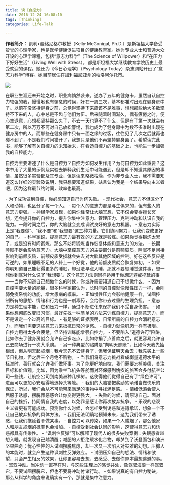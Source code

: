 ```yaml
---
title: 读《自控力》
date: 2016-12-24 16:08:10
tags: [Thinking]
categories: Life-Talk

---
```


**作者简介：** 凯利•麦格尼格尔教授（Kelly McGonigal, Ph.D.）是斯坦福大学备受赞誉的心理学家，也是医学健康促进项目的健康教育家。她为专业人士和普通大众开设的心理学课程，包括“意志力科学”（The Science of Willpower）和“在压力下好好生活”（Living Well with Stress），都是斯坦福大学继续教育学院历史上最受欢迎的课程。她还为《今日心理学》（Psychology Today）杂志网站开设了“意志力科学”博客。她目前居住在加利福尼亚州的帕洛阿尔托市。

![](http://7xig3q.com1.z0.glb.clouddn.com/occupational_disease.jpg)

在职业生涯还未开始之时，职业病悄然袭来。遂办了五年的健身卡，虽然自认自控力较强的我，慢慢地也有懈怠的时候，好在一周三次，基本都准时出现在健身房中了。以前在没坚持健身之前，总觉得坚持下来应该不是难事，想想那些绝大多数坚持不下来的人，心中总是不齿与他们为伍。后来随着时间渐久，偶有疲倦之时，便心生退意，心想都坚持那么久了，不去一天也算不了什么，但是有了第一次就会有第二次，所以万万不可对自己放松警惕，我也成为了健身房中为数不多准时出现在健身房中的人，而那些在健身房中只有一面之缘的过客，往往见了几次之后就再也碰不到了，不是我们时间错开了，我想只是他们不再坚持健身罢了。希望读完此书，能够了解有关自控力的未知始末，在看透自控力的基础之上，也能进一步加强我的自控能力。

自控力主要讲述了什么是自控力？自控力如何发生作用？为何自控力如此重要？这本书用了大量的示例及实验去解释我们生活中可能遇到，但是却不知道其原因的事情，虽然很多实验都及其专业，但是读来略微枯燥，作为非专业人士，我不需要知道这么详细的实验及说明，我只想要知道结果，姑且认为我是一个结果导向主义者吧，因为这样最节约时间，效率也最高。

- 为了成功做到自控，你必须知道自己为何失败。
- 现代社会，意志力不但区分了人和动物，也区分了每一个人。
- 每个人的意志力都是与生俱来的，但有些人的意志力更强。
- 神经学家发现，如果你经常让大脑冥想，它不仅会变得擅长冥想，还会提升你的自控力，提升你集中注意力、管理压力、克制冲动和认识自我的能力。一段时间之后，你的大脑就会变成调试良好的意志力机器。
- 意志力实际上是“我要做”、“我不要”和“我想要”这三种力量。它们协同努力，让我们变成更好的自己。
- 科学家说，提高意志力最有效的方式就是锻炼。如果你觉得锻炼太累了，或是没有时间锻炼，那么不妨将锻炼当作恢复体能和意志力的方法。
- 长期睡眠不足会影响意志力。大脑中掌控意志力的主要部分是前额皮质，睡眠不足间接影响到前额皮质，前额皮质受损就会失去对大脑其他区域的控制。好在这些反应是可逆的，如果睡眠不足的人补上一个好觉，他的前额皮质就会恢复如初。
- 如果你明知道自己能获得更多的睡眠，却没法早点入睡，那就不要想睡觉这件事，想一想你到底对什么说了“我想要”。这个意志力法则同样适用于你想逃避或拖延的事——当你不知道自己想做什么的时候，你或许需要知道自己不想做什么。
- 因为自控需要大量的能量，很多科学家都认为，长时间的自控就像慢性压力一样，会削弱免疫系统的功能，增大患病的概率。
- 正如慢性压力会影响健康一样，试图控制所有的思想、情绪和行为也是一剂毒药，会给你带去过重的生理负担。
- 意志力是种生理本能，它和压力一样，通过不断进化来保护我们不受自身伤害。
- 如果你想彻底改变旧习惯，最好先找一种简单的方法来训练自控力，提高意志力，而不是设定一个过高的目标。
- 有足够的证据表明，日常所需的自控力会消耗意志力，而我们需要这些意志力来抵抗日常的诱惑。
- 自控力就像肌肉一样有极限。自控力用得太多会疲惫，但坚持训练能增强自控力。
- 不要陷入“道德许可”陷阱，比如你去了健身房就会允许自己多吃点，比如你捐了点善款之后，就更容易允许自己去商场进行一次大采购。
- 另一种典型的陷阱是“向明天赊账”，比如今天我先抽根烟，但从明天起戒烟；我今天先不去健身了，但我保证明天会去；我先买上一些节日礼物，但之后三个月绝不购物。
- 当我们将意志力挑战看成衡量道德水平的标准时，善行就会允许我们做坏事。为了能更好地自控，我们需要忘掉美德，关注目标和价值观。比如，因为乘坐飞机头等舱而对环保感到愧疚的旅客会多付航空公司一些钱，让航空公司到南美洲种几棵树。这使得他们觉得自己有了“绿色许可”，进而可以更加心安理得地选择头等舱。
- 我们的大脑错把奖励的承诺当做快乐的保证，所以，我们会从不可能带来满足的事物中寻找满足感。
- 情绪低落会使人屈服于诱惑，摆脱罪恶感会让你变得更强大。
- 失败的时候，请原谅自己。面对自己的挫折，持同情自我的态度，以免罪恶感让你再次放弃抗争。
- 乐观的悲观主义者更有可能成功。预测你什么时候，会怎样受到诱惑和违背承诺，想象一个不让自己放弃抗争的具体方法。
- 我们无法明确地预知未来，这为我们带来了诱惑，让我们拖延着不做某事。
- 自控力可以传染，如果一个人戒烟了，那么他家人和朋友戒烟的概率也会增加。
- 自控受到社会认同的影响，这使得意志力和诱惑都具有传染性。
- “讽刺性反弹”可以解释了现代人的很多失败案例：失眠患者越想入睡，就发现自己越清醒；减肥的人拒绝碳水化合物，却梦到了沃登面包和澳洲坚果曲奇；忧心忡忡的人试图摆脱焦虑，却一次又一次陷入对灾难的幻想。压抑人的本能时，就会产生这种讽刺性反弹效应。
- 试图压抑自己的想法、情绪和欲望，只会产生相反的效果，让你更容易去想、去感受、去做你原本最想逃避的事。
- 驾驭冲动。当冲动一直存在时，与这些生理上的感觉共处，像驾驭海浪一样驾驭它，不要试图摆脱它，但也不要将冲动付诸行动。
- 如果说真的有自控力秘诀，那么从科学的角度来说确实有一个，那就是集中注意力。